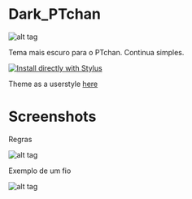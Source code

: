 # Dark_PTchan

![alt tag](https://s14.postimg.org/vt8omhecx/home.png)

Tema mais escuro para o PTchan. Continua simples.

[![Install directly with Stylus](https://img.shields.io/badge/Install%20directly%20with-Stylus-238b8b.svg)](https://rawgit.com/tkosamja/stylish-themes/master/ptchan/ptchan.user.css)

Theme as a userstyle [here](https://userstyles.org/styles/140329/dark-ptchan)

# Screenshots

Regras

![alt tag](https://s14.postimg.org/oh7tuyggh/regras.png)

Exemplo de um fio

![alt tag](https://s14.postimg.org/9l9anjzyp/thead.png)
